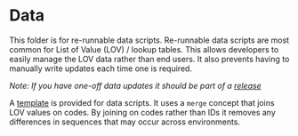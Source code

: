 # Data

This folder is for re-runnable data scripts. Re-runnable data scripts are most common for List of Value (LOV) / lookup tables. This allows developers to easily manage the LOV data rather than end users. It also prevents having to manually write updates each time one is required.

*Note: If you have one-off data updates it should be part of a [release](../release/)*

A [template](../templates/template_data.sql) is provided for data scripts. It uses a `merge` concept that joins LOV values on codes. By joining on codes rather than IDs it removes any differences in sequences that may occur across environments.

